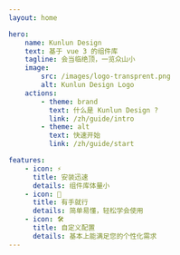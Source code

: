 ```yaml
---
layout: home

hero:
    name: Kunlun Design
    text: 基于 vue 3 的组件库
    tagline: 会当临绝顶，一览众山小
    image:
        src: /images/logo-transprent.png
        alt: Kunlun Design Logo
    actions:
        - theme: brand
          text: 什么是 Kunlun Design ?
          link: /zh/guide/intro
        - theme: alt
          text: 快速开始
          link: /zh/guide/start

features:
    - icon: ⚡️
      title: 安装迅速
      details: 组件库体量小
    - icon: 🖖
      title: 有手就行
      details: 简单易懂，轻松学会使用
    - icon: 🛠️
      title: 自定义配置
      details: 基本上能满足您的个性化需求
---
```

